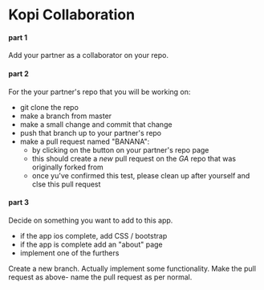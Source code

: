# Kopi Collaboration

#### part 1
Add your partner as a collaborator on your repo.

#### part 2
For the your partner's repo that you will be working on:
- git clone the repo
- make a branch from master
- make a small change and commit that change
- push that branch up to your partner's repo
- make a pull request named "BANANA":
  - by clicking on the button on your partner's repo page
  - this should create a *new* pull request on the *GA* repo that was originally forked from
  - once yu've confirmed this test, please clean up after yourself and clse this pull request

#### part 3
Decide on something you want to add to this app.
  - if the app ios complete, add CSS / bootstrap
  - if the app is complete add an "about" page
  - implement one of the furthers

Create a new branch.
Actually implement some functionality.
Make the pull request as above- name the pull request as per normal.
